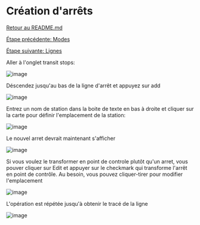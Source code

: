 # Création d'arrêts
[Retour au README.md](../../README.md)

[Étape précédente: Modes](MODE_CREATION.md)

[Étape suivante: Lignes](LINE_CREATION.md)

Aller à l'onglet transit stops:

![image](https://github.com/user-attachments/assets/227d7d15-bc41-48cb-928a-6e420bad74b7)

Déscendez jusqu'au bas de la ligne d'arrêt et appuyez sur add

![image](https://github.com/user-attachments/assets/02457940-c306-4867-8117-543c7bd0e98c)

Entrez un nom de station dans la boite de texte en bas à droite et cliquer sur la carte pour définir l'emplacement de la station:

![image](https://github.com/user-attachments/assets/14180fb0-fdb5-4a02-bc1e-064522a54860)

Le nouvel arret devrait maintenant s'afficher

![image](https://github.com/user-attachments/assets/d3bcfe81-6d4a-4f55-a7bf-cb6635323392)

Si vous voulez le transformer en point de controle plutôt qu'un arret, vous pouver cliquer sur Edit et appuyer sur le checkmark qui transforme l'arrêt en point de contrôle. Au besoin, vous pouvez cliquer-tirer pour modifier l'emplacement

![image](https://github.com/user-attachments/assets/4a3dc959-10b7-4e96-bb7d-197df0c2ef90)

L'opération est répétée jusqu'à obtenir le tracé de la ligne

![image](https://github.com/user-attachments/assets/50d63cf6-c7cf-42ed-b201-0fa07c7cdd09)
